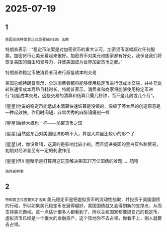 # 2025-07-19

## 1

`美国总统特朗普正式签署GENIUS 法案` 

特朗普表示：“稳定币法案是对加密货币的重大认可。加密货币涨幅超过任何股票。加密货币让美元看起来很好。加密货币对美元和国家都有好处，我保证我们将恢复美国的自由和领导力，并使美国成为世界加密货币之都。”

特朗普称稳定币使消费者可进行超低成本的交易

美国总统特朗普表示，全球消费者都将能够使用稳定币进行低成本交易，并补充说转账通常成本高昂且耗时长。特朗普表示，消费者和商家将能够使用稳定币进行“超低成本交易，这些交易的清算和结算只需几秒钟，而不是几周或几个月”。

[星星]他说的稳定币能低成本清算快速结算是没错的，像极了芬太尼的创造原意是一种起效快，作用时间短，非常优秀的麻醉镇痛剂一样

[星星]后续大概也一样——加密货币之国

[星星]当然这东西对美国经济影响不大，算是大病里比较小的那个了

[星星]对，你没看错，这真的是影响比较小的。而且促进美国的黑白灰各路贸易，初期对经济甚至有一定的刺激作用

[星星]但川皇暗示是打算用这玩意解决美国37万亿国债的难题……嘻嘻

`海外新鲜事`

## 2

`特朗普正式签署天才法案` 美元稳定币是把虚拟货币的流动性抽取，并投资于美国国债的行动，所以如果美元稳定币发展得越好，美国国债就又会得到新的支撑点，从而支持美元霸权。这一点估计很多人都看到了。所以主权国家都要搞自己的稳定币。虚拟货币已经是一个很大的金融资产，这个阵地你不去占领，你看不上，别人就要去占领。

